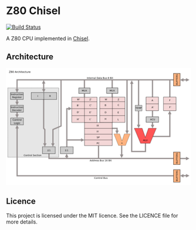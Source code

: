 # Z80 Chisel

[![Build Status](https://travis-ci.com/nullobject/z80-chisel.svg?branch=master)](https://travis-ci.com/nullobject/z80-chisel)

A Z80 CPU implemented in [Chisel](https://www.chisel-lang.org/).

## Architecture

<img alt="Z80 Architecture" src="https://github.com/nullobject/z80-chisel/raw/master/doc/z80-arch.png" />

## Licence

This project is licensed under the MIT licence. See the LICENCE file for more details.

